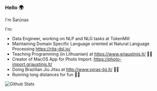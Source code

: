 ### Hello 🌍 
I'm Šarūnas

I'm:
- Data Engineer, working on NLP and NLG tasks at TokenMill
- Maintaining Domain Specific Language oriented at Natural Language Processing https://rita-dsl.io/
- Teaching Programming (in Lithuanian) at https://www.griaustinis.lt/ 👨‍🏫
- Creator of MacOS App for Photo Import: https://photo-import.griaustinis.lt/
- Doing Brazilian Jiu Jitsu at http://www.voras-bjj.lt/ 🧎‍♂️
- Running long distances for fun 🏃‍♂️

![Github Stats](https://github-readme-stats.vercel.app/api?username=zaibacu&show_icons=true&theme=normal)
